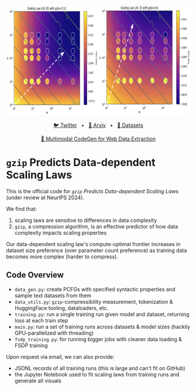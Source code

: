 <p align="center">
  <img src="https://raw.githubusercontent.com/khoomeik/complexity-scaling/main/.github/scaling_contours.png" height="300" alt="Comparison of parameter-data scaling contours for datasets of 2 different gzip-compressibilities" />
</p>
<!-- <h2 align="center">
  gzip Predicts Data-dependent Scaling Laws
</h2> -->
<p align="center">
<a href="https://x.com/khoomeik/status/1795477359933706272">🐦 Twitter</a>
<span>&nbsp;&nbsp;•&nbsp;&nbsp;</span>
<a href="https://arxiv.org/abs/2405.16684">📄 Arxiv</a>
<span>&nbsp;&nbsp;•&nbsp;&nbsp;</span>
<a href="https://huggingface.co/khoomeik">🤗 Datasets</a>
</p>
<p align="center">
<a href="https://reworkd.ai/">🔗 Multimodal CodeGen for Web Data Extraction</a>
</p>

# `gzip` Predicts Data-dependent Scaling Laws

This is the official code for *`gzip` Predicts Data-dependent Scaling Laws* (under review at NeurIPS 2024).

We find that:
1. scaling laws are sensitive to differences in data complexity
2. `gzip`, a compression algorithm, is an effective predictor of how data complexity impacts scaling properties

Our data-dependent scaling law's compute-optimal frontier increases in dataset size preference (over parameter count preference) as training data becomes more complex (harder to compress).

## Code Overview
- `data_gen.py`: create PCFGs with specified syntactic properties and sample text datasets from them
- `data_utils.py`: `gzip`-compressibility measurement, tokenization & HuggingFace tooling, dataloaders, etc.
- `training.py`: run a single training run given model and dataset, returning loss at each train step
- `main.py`: run a set of training runs across datasets & model sizes (hackily GPU-parallelized with threading)
- `fsdp_training.py`: for running bigger jobs with cleaner data loading & FSDP training

Upon request via email, we can also provide:
- JSONL records of all training runs (this is large and can't fit on GitHub)
- the Jupyter Notebook used to fit scaling laws from training runs and generate all visuals
